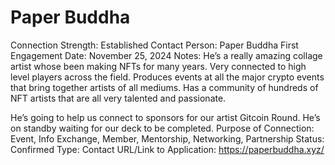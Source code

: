 # Paper Buddha

Connection Strength: Established
Contact Person: Paper Buddha
First Engagement Date: November 25, 2024
Notes: He’s a really amazing collage artist whose been making NFTs for many years. Very connected to high level players across the field. Produces events at all the major crypto events that bring together artists of all mediums. Has a community of hundreds of NFT artists that are all very talented and passionate. 

He’s going to help us connect to sponsors for our artist Gitcoin Round. He’s on standby waiting for our deck to be completed.
Purpose of Connection: Event, Info Exchange, Member, Mentorship, Networking, Partnership
Status: Confirmed
Type: Contact
URL/Link to Application: https://paperbuddha.xyz/